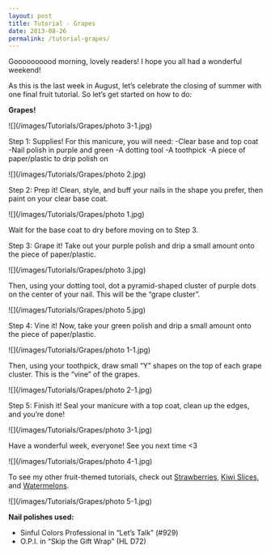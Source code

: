 ```yaml
---
layout: post
title: Tutorial - Grapes
date: 2013-08-26
permalink: /tutorial-grapes/
---
```


Goooooooood morning, lovely readers! I hope you all had a wonderful weekend!

As this is the last week in August, let’s celebrate the closing of summer with one final fruit tutorial. So let’s get started on how to do:

**Grapes!**

![](/images/Tutorials/Grapes/photo 3-1.jpg)

Step 1: Supplies! For this manicure, you will need:
-Clear base and top coat
-Nail polish in purple and green
-A dotting tool
-A toothpick
-A piece of paper/plastic to drip polish on

![](/images/Tutorials/Grapes/photo 2.jpg)

Step 2: Prep it! Clean, style, and buff your nails in the shape you prefer, then paint on your clear base coat.

![](/images/Tutorials/Grapes/photo 1.jpg)

Wait for the base coat to dry before moving on to Step 3.

Step 3: Grape it! Take out your purple polish and drip a small amount onto the piece of paper/plastic.

![](/images/Tutorials/Grapes/photo 3.jpg)

Then, using your dotting tool, dot a pyramid-shaped cluster of purple dots on the center of your nail. This will be the “grape cluster”.

![](/images/Tutorials/Grapes/photo 5.jpg)

Step 4: Vine it! Now, take your green polish and drip a small amount onto the piece of paper/plastic.

![](/images/Tutorials/Grapes/photo 1-1.jpg)

Then, using your toothpick, draw small “Y” shapes on the top of each grape cluster. This is the “vine” of the grapes.

![](/images/Tutorials/Grapes/photo 2-1.jpg)

Step 5: Finish it! Seal your manicure with a top coat, clean up the edges, and you’re done!

![](/images/Tutorials/Grapes/photo 3-1.jpg)

Have a wonderful week, everyone! See you next time <3

![](/images/Tutorials/Grapes/photo 4-1.jpg)

To see my other fruit-themed tutorials, check out [Strawberries](http://nailsfornickels.com/tutorial-strawberries/), [Kiwi Slices](http://nailsfornickels.com/tutorial-kiwi-slices/), and [Watermelons](http://nailsfornickels.com/tutorial-watermelons/).

![](/images/Tutorials/Grapes/photo 5-1.jpg)

**Nail polishes used:**

- Sinful Colors Professional in “Let’s Talk” (#929)
- O.P.I. in “Skip the Gift Wrap” (HL D72)